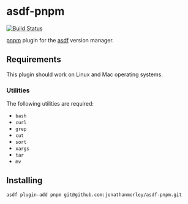 # asdf-pnpm

[![Build Status](https://github.com/jonathanmorley/asdf-pnpm/workflows/ASDF%20CI/badge.svg)](https://github.com/jonathanmorley/asdf-pnpm/actions)

[pnpm][2] plugin for the [asdf][1] version manager.

## Requirements

This plugin should work on Linux and Mac operating systems.

### Utilities

The following utilities are required:

- `bash`
- `curl`
- `grep`
- `cut`
- `sort`
- `xargs`
- `tar`
- `mv`

## Installing

```
asdf plugin-add pnpm git@github.com:jonathanmorley/asdf-pnpm.git
```

[1]: https://asdf-vm.com/
[2]: https://pnpm.js.org/
